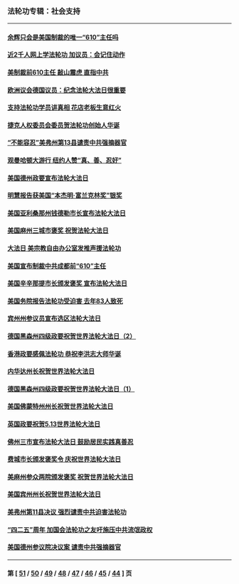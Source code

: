 ### 法轮功专辑：社会支持
---
#### [余辉只会是美国制裁的唯一“610”主任吗](../../pages/nf4386/n12972837.md?05280430) 
#### [近2千人网上学法轮功 加议员：会记住动作](../../pages/nf4386/n12972642.md?05280430) 
#### [美制裁前610主任 敲山震虎 直指中共](../../pages/nf4386/n12968555.md?05280430) 
#### [欧洲议会德国议员：纪念法轮大法日很重要](../../pages/nf4386/n12965367.md?05280430) 
#### [支持法轮功学员讲真相 花店老板生意红火](../../pages/nf4386/n12963056.md?05280430) 
#### [捷克人权委员会委员贺法轮功创始人华诞](../../pages/nf4386/n12960301.md?05280430) 
#### [“不能容忍”美弗州第13县谴责中共强摘器官](../../pages/nf4386/n12958610.md?05280430) 
#### [观曼哈顿大游行 纽约人赞“真、善、忍好”](../../pages/nf4386/n12956249.md?05280430) 
#### [美国德州政要宣布法轮大法日](../../pages/nf4386/n12958567.md?05280430) 
#### [明慧报告获美国“本杰明‧富兰克林奖”银奖](../../pages/nf4386/n12955404.md?05280430) 
#### [美国亚利桑那州钱德勒市长宣布法轮大法日](../../pages/nf4386/n12953813.md?05280430) 
#### [美国麻州三城市褒奖 祝贺法轮大法日](../../pages/nf4386/n12953756.md?05280430) 
#### [大法日 美宗教自由办公室发推声援法轮功](../../pages/nf4386/n12950669.md?05280430) 
#### [美国宣布制裁中共成都前“610”主任](../../pages/nf4386/n12943654.md?05280430) 
#### [美国辛辛那提市长颁发褒奖 宣布法轮大法日](../../pages/nf4386/n12948869.md?05280430) 
#### [美国务院报告法轮功受迫害 去年83人致死](../../pages/nf4386/n12944350.md?05280430) 
#### [宾州州参议员宣布选区法轮大法日](../../pages/nf4386/n12939844.md?05280430) 
#### [德国黑森州四级政要祝贺世界法轮大法日（2）](../../pages/nf4386/n12937571.md?05280430) 
#### [香港政要感佩法轮功 恭祝李洪志大师华诞](../../pages/nf4386/n12937400.md?05280430) 
#### [内华达州长祝贺世界法轮大法日](../../pages/nf4386/n12936785.md?05280430) 
#### [德国黑森州四级政要祝贺世界法轮大法日（1）](../../pages/nf4386/n12934877.md?05280430) 
#### [美国佛蒙特州州长祝贺世界法轮大法日](../../pages/nf4386/n12935031.md?05280430) 
#### [英国政要祝贺5.13世界法轮大法日](../../pages/nf4386/n12934700.md?05280430) 
#### [佛州三市宣布法轮大法日 鼓励居民实践真善忍](../../pages/nf4386/n12934466.md?05280430) 
#### [费城市长颁发褒奖令 庆祝世界法轮大法日](../../pages/nf4386/n12928833.md?05280430) 
#### [美麻州参众两院颁发褒奖 祝贺世界法轮大法日](../../pages/nf4386/n12928372.md?05280430) 
#### [美国宾州州长祝贺世界法轮大法日](../../pages/nf4386/n12928310.md?05280430) 
#### [美弗州第11县决议 强烈谴责中共迫害法轮功](../../pages/nf4386/n12925015.md?05280430) 
#### [“四二五”周年 加国会法轮功之友吁施压中共流氓政权](../../pages/nf4386/n12896250.md?05280430) 
#### [美国德州参议院决议案 谴责中共强摘器官](../../pages/nf4386/n12924452.md?05280430) 

---
#### 第 [ [51](./51.md?05280430) / [50](./50.md?05280430) / [49](./49.md?05280430) / [48](./48.md?05280430) / [47](./47.md?05280430) / [46](./46.md?05280430) / [45](./45.md?05280430) / [44](./44.md?05280430) ] 页
